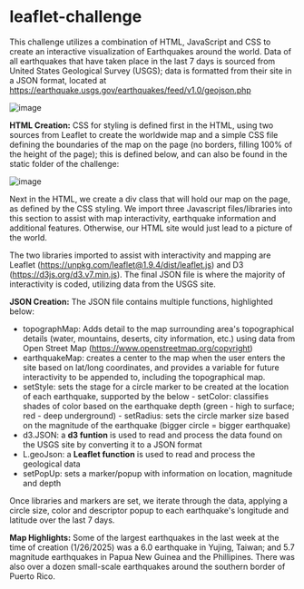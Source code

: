 # leaflet-challenge

This challenge utilizes a combination of HTML, JavaScript and CSS to create an interactive visualization of Earthquakes around the world. Data of all earthquakes that have taken place in the last 7 days is sourced from United States Geological Survey (USGS); data is formatted from their site in a JSON format, located at https://earthquake.usgs.gov/earthquakes/feed/v1.0/geojson.php

![image](https://github.com/user-attachments/assets/7319e9bd-1632-4282-92e2-cdfe1fb329ad)


**HTML Creation:**
CSS for styling is defined first in the HTML, using two sources from Leaflet to create the worldwide map and a simple CSS file defining the boundaries of the map on the page (no borders, filling 100% of the height of the page); this is defined below, and can also be found in the static folder of the challenge:

![image](https://github.com/user-attachments/assets/9c19c81d-449a-4f36-a76c-48ca813c87d1)


Next in the HTML, we create a div class that will hold our map on the page, as defined by the CSS styling. We import three Javascript files/libraries into this section to assist with map interactivity, earthquake information and additional features. Otherwise, our HTML site would just lead to a picture of the world.

The two libraries imported to assist with interactivity and mapping are Leaflet (https://unpkg.com/leaflet@1.9.4/dist/leaflet.js) and D3 (https://d3js.org/d3.v7.min.js). The final JSON file is where the majority of interactivity is coded, utilizing data from the USGS site.

**JSON Creation:**
The JSON file contains multiple functions, highlighted below:

- topographMap: Adds detail to the map surrounding area's topographical details (water, mountains, deserts, city information, etc.) using data from Open Street Map (https://www.openstreetmap.org/copyright)
- earthquakeMap: creates a center to the map when the user enters the site based on lat/long coordinates, and provides a variable for future interactivity to be appended to, including the topographical map.
- setStyle: sets the stage for a circle marker to be created at the location of each earthquake, supported by the below
      - setColor: classifies shades of color based on the earthquake depth (green - high to surface; red - deep underground)
      - setRadius: sets the circle marker size based on the magnitude of the earthquake (bigger circle = bigger earthquake)
- d3.JSON: a **d3 funtion** is used to read and process the data found on the USGS site by converting it to a JSON format
- L.geoJson: a **Leaflet function** is used to read and process the geological data
- setPopUp: sets a marker/popup with information on location, magnitude and depth

Once libraries and markers are set, we iterate through the data, applying a circle size, color and descriptor popup to each earthquake's longitude and latitude over the last 7 days.


**Map Highlights:**
Some of the largest earthquakes in the last week at the time of creation (1/26/2025) was a 6.0 earthquake in Yujing, Taiwan; and 5.7 magnitude earthquakes in Papua New Guinea and the Phillipines. There was also over a dozen small-scale earthquakes around the southern border of Puerto Rico.
